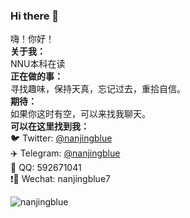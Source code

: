 ### Hi there 👋
嗨！你好！  
**关于我：**  
  NNU本科在读   
**正在做的事：**   
  寻找趣味，保持天真，忘记过去，重拾自信。  
**期待：**  
  如果你这时有空，可以来找我聊天。  
**可以在这里找到我：**  
 🐦 Twitter: [@nanjingblue](https://twitter.com/nanjingblue)  
 ✈️ Telegram: [@nanjingblue](https://t.me/nanjingblue)  
 🐧 QQ: 592671041  
 ❗🐴 Wechat: nanjingblue7  
 
![nanjingblue](https://count.getloli.com/get/@nanjingblue?theme=gelbooru-he)  

<!--
**nanjingblue/nanjingblue** is a ✨ _special_ ✨ repository because its `README.md` (this file) appears on your GitHub profile.

Here are some ideas to get you started:

- 🔭 I’m currently working on ...
- 🌱 I’m currently learning ...
- 👯 I’m looking to collaborate on ...
- 🤔 I’m looking for help with ...
- 💬 Ask me about ...
- 📫 How to reach me: ...
- 😄 Pronouns: ...
- ⚡ Fun fact: ...
-->
